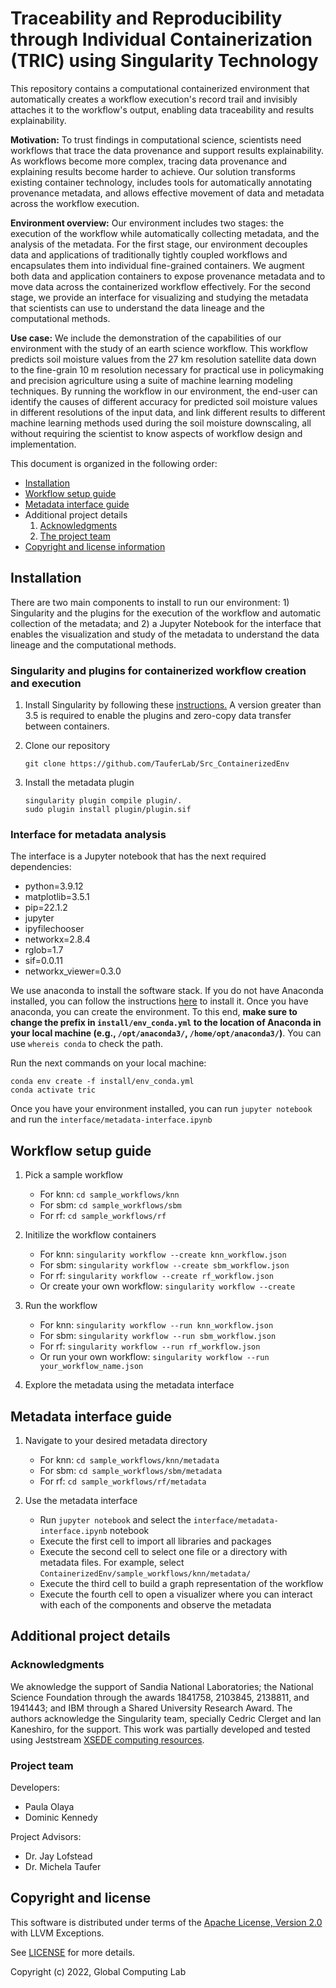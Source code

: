 # Traceability and Reproducibility through Individual Containerization (TRIC) using Singularity Technology  

This repository contains a computational containerized environment that automatically creates a workflow execution's record trail and invisibly attaches it to the workflow's output, enabling data traceability and results explainability.

**Motivation:** To trust findings in computational science, scientists need workflows that trace the data provenance and support results explainability. As workflows become more complex, tracing data provenance and explaining results become harder to achieve. Our solution transforms existing container technology, includes tools for automatically annotating provenance metadata, and allows effective movement of data and metadata across the workflow execution.   

**Environment overview:** Our environment includes two stages: the execution of the workflow while automatically collecting metadata, and the analysis of the metadata. For the first stage, our environment decouples data and applications of traditionally tightly coupled workflows and encapsulates them into individual fine-grained containers. We augment both data and application containers to expose provenance metadata and to move data across the containerized workflow effectively. For the second stage, we provide an interface for visualizing and studying the metadata that scientists can use to understand the data lineage and the computational methods.

**Use case:** We include the demonstration of the capabilities of our environment with the study of an earth science workflow. This workflow predicts soil moisture values from the 27 km resolution satellite data down to the fine-grain 10 m resolution necessary for practical use in policymaking and precision agriculture using a suite of machine learning modeling techniques. By running the workflow in our environment, the end-user can identify the causes of different accuracy for predicted soil moisture values in different resolutions of the input data, and link different results to different machine learning methods used during the soil moisture downscaling, all without requiring the scientist to know aspects of workflow design and implementation. 

This document is organized in the following order:
* [Installation](#installation)
* [Workflow setup guide](#workflow-setup-guide)
* [Metadata interface guide](#metadata-interface-guide)
* Additional project details
  1. [Acknowledgments](#acknowledgments)
  2. [The project team](#project-team)
* [Copyright and license information](#copyright-and-license)

## Installation 
There are two main components to install to run our environment: 1) Singularity and the plugins for the execution of the workflow and automatic collection of the metadata; and 2) a Jupyter Notebook for the interface that enables the visualization and study of the metadata to understand the data lineage and the computational methods.

### Singularity and plugins for containerized workflow creation and execution 
1. Install Singularity by following these [instructions.](https://github.com/apptainer/singularity/blob/master/INSTALL.md) A version greater than 3.5 is required to enable the plugins and zero-copy data transfer between containers.   

2. Clone our repository
    ```
    git clone https://github.com/TauferLab/Src_ContainerizedEnv
    ```
3. Install the metadata plugin  
    ```
    singularity plugin compile plugin/.  
    sudo plugin install plugin/plugin.sif 
    ```
### Interface for metadata analysis 
The interface is a Jupyter notebook that has the next required dependencies:  
* python=3.9.12
* matplotlib=3.5.1
* pip=22.1.2
* jupyter
* ipyfilechooser
* networkx=2.8.4
* rglob=1.7
* sif=0.0.11
* networkx_viewer=0.3.0 
  
We use anaconda to install the software stack. If you do not have Anaconda installed, you can follow the instructions [here](https://docs.anaconda.com/anaconda/install/index.html) to install it.
Once you have anaconda, you can create the environment. To this end, **make sure to change the prefix in `install/env_conda.yml` to the location of Anaconda in your local machine (e.g., `/opt/anaconda3/`, `/home/opt/anaconda3/`)**. You can use `whereis conda` to check the path. 

Run the next commands on your local machine:  
```
conda env create -f install/env_conda.yml
conda activate tric
```
Once you have your environment installed, you can run `jupyter notebook` and run the `interface/metadata-interface.ipynb`

## Workflow setup guide 

1. Pick a sample workflow  
    * For knn: `cd sample_workflows/knn`  
    * For sbm: `cd sample_workflows/sbm`  
    * For rf:  `cd sample_workflows/rf`  

2. Initilize the workflow containers  
    * For knn: `singularity workflow --create knn_workflow.json`  
    * For sbm: `singularity workflow --create sbm_workflow.json`  
    * For rf:  `singularity workflow --create rf_workflow.json`  
    * Or create your own workflow: `singularity workflow --create`

3. Run the workflow  
    * For knn: `singularity workflow --run knn_workflow.json`  
    * For sbm: `singularity workflow --run sbm_workflow.json`  
    * For rf:  `singularity workflow --run rf_workflow.json`  
    * Or run your own workflow: `singularity workflow --run your_workflow_name.json`

4. Explore the metadata using the metadata interface  

## Metadata interface guide  

1. Navigate to your desired metadata directory
    * For knn: `cd sample_workflows/knn/metadata`  
    * For sbm: `cd sample_workflows/sbm/metadata`  
    * For rf:  `cd sample_workflows/rf/metadata`  

2. Use the metadata interface  
    * Run `jupyter notebook` and select the `interface/metadata-interface.ipynb` notebook
    * Execute the first cell to import all libraries and packages
    * Execute the second cell to select one file or a directory with metadata files. For example, select `ContainerizedEnv/sample_workflows/knn/metadata/` 
    * Execute the third cell to build a graph representation of the workflow
    * Execute the fourth cell to open a visualizer where you can interact with each of the components and observe the metadata 
 
## Additional project details
 
### Acknowledgments

We aknowledge the support of Sandia National Laboratories; the National Science Foundation through the awards 1841758, 2103845, 2138811, and 1941443; and IBM through a Shared University Research Award. The authors acknowledge the Singularity team, specially Cedric Clerget and Ian Kaneshiro, for the support.
This work was partially developed and tested using Jeststream [XSEDE computing resources](https://portal.xsede.org/group/xup/resource-monitor). 

### Project team

Developers:
* Paula Olaya
* Dominic Kennedy 

Project Advisors:
* Dr. Jay Lofstead
* Dr. Michela Taufer 


## Copyright and license

This software is distributed under terms of the [Apache License, Version 2.0](http://www.apache.org/licenses/LICENSE-2.0) with LLVM Exceptions.

See [LICENSE](https://github.com/TauferLab/ContainerizedEnv/blob/main/LICENSE) for more details.

Copyright (c) 2022, Global Computing Lab

